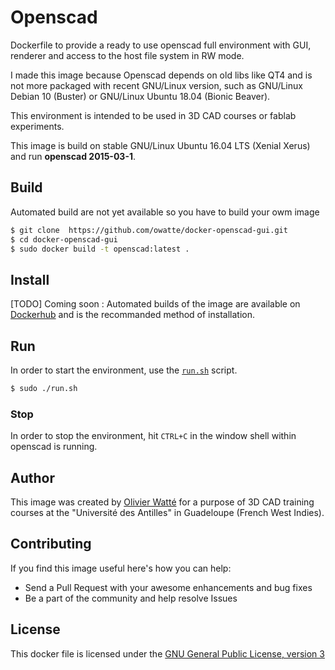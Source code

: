 # Openscad

Dockerfile to provide a ready to use openscad full environment with GUI,  renderer and access to the host file system in RW mode.

I made this image because Openscad depends on old libs like QT4 and is not more packaged with recent GNU/Linux version, such as GNU/Linux Debian 10 (Buster) or GNU/Linux Ubuntu 18.04 (Bionic Beaver).

This environment is intended to be used in 3D CAD courses or fablab experiments.

This image is build on stable GNU/Linux Ubuntu 16.04 LTS (Xenial Xerus) and run **openscad 2015-03-1**.

## Build
Automated build are not yet available so you have to build your owm image

```bash
$ git clone  https://github.com/owatte/docker-openscad-gui.git
$ cd docker-openscad-gui
$ sudo docker build -t openscad:latest .
```
## Install

[TODO] Coming soon : Automated builds of the image are available on [Dockerhub](https://hub.docker.com/) and is the recommanded method of installation.

## Run
In order to start the environment, use the [`run.sh`](run.sh) script.
```bash
$ sudo ./run.sh
```
### Stop
In order to stop the environment, hit `CTRL+C` in the window shell within openscad is running.

## Author

This image was created by [Olivier Watté](httpt://github.com/owatte/) for a purpose of 3D CAD training courses at the "Université des Antilles" in Guadeloupe (French West Indies).

## Contributing

If you find this image useful here's how you can help:

* Send a Pull Request with your awesome enhancements and bug fixes
* Be a part of the community and help resolve Issues


## License

This docker file is licensed under the [GNU General Public License, version 3](LICENSE.md)
